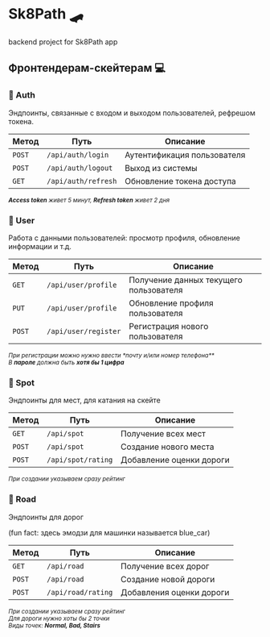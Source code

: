 # Sk8Path 🛹

backend project for Sk8Path app

## Фронтендерам-скейтерам 💻

### 🔐 Auth

Эндпоинты, связанные с входом и выходом пользователей, рефрешом токена.

| Метод  | Путь                | Описание                    |
| ------ | ------------------- | --------------------------- |
| `POST` | `/api/auth/login`   | Аутентификация пользователя |
| `POST` | `/api/auth/logout`  | Выход из системы            |
| `GET`  | `/api/auth/refresh` | Обновление токена доступа   |

<sub>_**Access token** живет 5 минут, **Refresh token** живет 2 дня_</sub>

### 👤 User

Работа с данными пользователей: просмотр профиля, обновление информации и т.д.

| Метод  | Путь                 | Описание                               |
| ------ | -------------------- | -------------------------------------- |
| `GET`  | `/api/user/profile`  | Получение данных текущего пользователя |
| `PUT`  | `/api/user/profile`  | Обновление профиля пользователя        |
| `POST` | `/api/user/register` | Регистрация нового пользователя        |

<sub>_При регистрации можно нужно ввести \*почту и/или номер телефона\*\*_</sub> \
<sub>_В **пароле** должна быть **хотя бы 1 цифра**_</sub>

### 📌 Spot

Эндпоинты для мест, для катания на скейте

| Метод  | Путь               | Описание                 |
| ------ | ------------------ | ------------------------ |
| `GET`  | `/api/spot`        | Получение всех мест      |
| `POST` | `/api/spot`        | Создание нового места    |
| `POST` | `/api/spot/rating` | Добавление оценки дороги |

<sub>_При создании указываем сразу рейтинг_</sub>

### :blue_car: Road

Эндпоинты для дорог

(fun fact: здесь эмодзи для машинки называется blue_car)

| Метод  | Путь               | Описание                 |
| ------ | ------------------ | ------------------------ |
| `GET`  | `/api/road`        | Получение всех дорог     |
| `POST` | `/api/road`        | Создание новой дороги    |
| `POST` | `/api/road/rating` | Добавления оценки дороги |

<sub>_При создании указываем сразу рейтинг_</sub> \
<sub>_Для дороги нужно хоты бы 2 точки_</sub> \
<sub>_Виды точек: **Normal, Bad, Stairs**_</sub>
